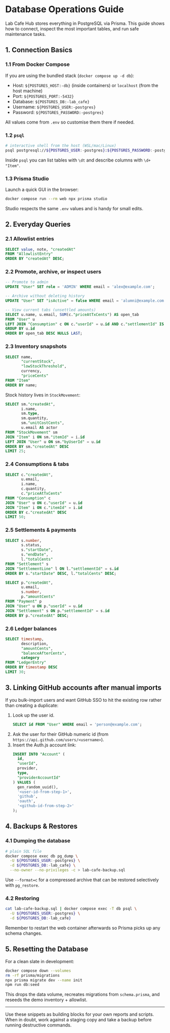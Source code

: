 # Database Operations Guide

Lab Cafe Hub stores everything in PostgreSQL via Prisma. This guide shows how to connect, inspect the most important tables, and run safe maintenance tasks.

## 1. Connection Basics

### 1.1 From Docker Compose

If you are using the bundled stack (`docker compose up -d db`):

- Host: `${POSTGRES_HOST:-db}` (inside containers) or `localhost` (from the host machine)
- Port: `${POSTGRES_PORT:-5432}`
- Database: `${POSTGRES_DB:-lab_cafe}`
- Username: `${POSTGRES_USER:-postgres}`
- Password: `${POSTGRES_PASSWORD:-postgres}`

All values come from `.env` so customise them there if needed.

### 1.2 `psql`

```bash
# interactive shell from the host (WSL/mac/Linux)
psql postgresql://${POSTGRES_USER:-postgres}:${POSTGRES_PASSWORD:-postgres}@localhost:${POSTGRES_PORT:-5432}/${POSTGRES_DB:-lab_cafe}
```

Inside `psql` you can list tables with `\dt` and describe columns with `\d+ "Item"`.

### 1.3 Prisma Studio

Launch a quick GUI in the browser:

```bash
docker compose run --rm web npx prisma studio
```

Studio respects the same `.env` values and is handy for small edits.

## 2. Everyday Queries

### 2.1 Allowlist entries

```sql
SELECT value, note, "createdAt"
FROM "AllowlistEntry"
ORDER BY "createdAt" DESC;
```

### 2.2 Promote, archive, or inspect users

```sql
-- Promote to admin
UPDATE "User" SET role = 'ADMIN' WHERE email = 'alex@example.com';

-- Archive without deleting history
UPDATE "User" SET "isActive" = false WHERE email = 'alumni@example.com';

-- View current tabs (unsettled amounts)
SELECT u.name, u.email, SUM(c."priceAtTxCents") AS open_tab
FROM "User" u
LEFT JOIN "Consumption" c ON c."userId" = u.id AND c."settlementId" IS NULL
GROUP BY u.id
ORDER BY open_tab DESC NULLS LAST;
```

### 2.3 Inventory snapshots

```sql
SELECT name,
       "currentStock",
       "lowStockThreshold",
       currency,
       "priceCents"
FROM "Item"
ORDER BY name;
```

Stock history lives in `StockMovement`:

```sql
SELECT sm."createdAt",
       i.name,
       sm.type,
       sm.quantity,
       sm."unitCostCents",
       u.email AS actor
FROM "StockMovement" sm
JOIN "Item" i ON sm."itemId" = i.id
LEFT JOIN "User" u ON sm."byUserId" = u.id
ORDER BY sm."createdAt" DESC
LIMIT 25;
```

### 2.4 Consumptions & tabs

```sql
SELECT c."createdAt",
       u.email,
       i.name,
       c.quantity,
       c."priceAtTxCents"
FROM "Consumption" c
JOIN "User" u ON c."userId" = u.id
JOIN "Item" i ON c."itemId" = i.id
ORDER BY c."createdAt" DESC
LIMIT 50;
```

### 2.5 Settlements & payments

```sql
SELECT s.number,
       s.status,
       s."startDate",
       s."endDate",
       l."totalCents"
FROM "Settlement" s
JOIN "SettlementLine" l ON l."settlementId" = s.id
ORDER BY s."startDate" DESC, l."totalCents" DESC;

SELECT p."createdAt",
       u.email,
       s.number,
       p."amountCents"
FROM "Payment" p
JOIN "User" u ON p."userId" = u.id
JOIN "Settlement" s ON p."settlementId" = s.id
ORDER BY p."createdAt" DESC;
```

### 2.6 Ledger balances

```sql
SELECT timestamp,
       description,
       "amountCents",
       "balanceAfterCents",
       category
FROM "LedgerEntry"
ORDER BY timestamp DESC
LIMIT 30;
```

## 3. Linking GitHub accounts after manual imports

If you bulk-import users and want GitHub SSO to hit the existing row rather than creating a duplicate:

1. Look up the user id.
   ```sql
   SELECT id FROM "User" WHERE email = 'person@example.com';
   ```
2. Ask the user for their GitHub numeric id (from `https://api.github.com/users/<username>`).
3. Insert the Auth.js account link:
   ```sql
   INSERT INTO "Account" (
     id,
     "userId",
     provider,
     type,
     "providerAccountId"
   ) VALUES (
     gen_random_uuid(),
     '<user-id-from-step-1>',
     'github',
     'oauth',
     '<github-id-from-step-2>'
   );
   ```

## 4. Backups & Restores

### 4.1 Dumping the database

```bash
# plain SQL file
docker compose exec db pg_dump \
  -U ${POSTGRES_USER:-postgres} \
  -d ${POSTGRES_DB:-lab_cafe} \
  --no-owner --no-privileges -c > lab-cafe-backup.sql
```

Use `--format=c` for a compressed archive that can be restored selectively with `pg_restore`.

### 4.2 Restoring

```bash
cat lab-cafe-backup.sql | docker compose exec -T db psql \
  -U ${POSTGRES_USER:-postgres} \
  -d ${POSTGRES_DB:-lab_cafe}
```

Remember to restart the web container afterwards so Prisma picks up any schema changes.

## 5. Resetting the Database

For a clean slate in development:

```bash
docker compose down --volumes
rm -rf prisma/migrations
npx prisma migrate dev --name init
npm run db:seed
```

This drops the data volume, recreates migrations from `schema.prisma`, and reseeds the demo inventory + allowlist.

---

Use these snippets as building blocks for your own reports and scripts. When in doubt, work against a staging copy and take a backup before running destructive commands.
